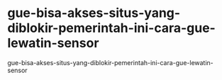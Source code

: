 # gue-bisa-akses-situs-yang-diblokir-pemerintah-ini-cara-gue-lewatin-sensor
gue-bisa-akses-situs-yang-diblokir-pemerintah-ini-cara-gue-lewatin-sensor
